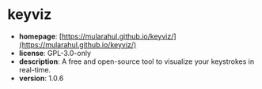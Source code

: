 # keyviz

- **homepage**: [https://mularahul.github.io/keyviz/](https://mularahul.github.io/keyviz/)
- **license**: GPL-3.0-only
- **description**: A free and open-source tool to visualize your keystrokes in real-time.
- **version**: 1.0.6


